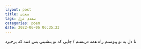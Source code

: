 ```yaml
---
layout: post
title: سعدی
tags: سعدی غزل
categories: poem
date: 2022-06-06 06:35:23
---
```


تا دل به تو پیوستم راه همه دربستم / جایی که تو بنشینی بس فتنه که برخیزد
